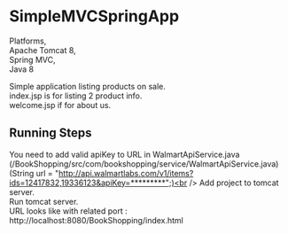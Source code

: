 # SimpleMVCSpringApp

Platforms, <br />Apache Tomcat 8, <br />Spring MVC, <br />Java 8


Simple application listing  products on sale.<br />
index.jsp is for listing 2 product info.<br />
welcome.jsp if for about us.<br />



## Running Steps
You need to add valid apiKey to URL in WalmartApiService.java<br />  (/BookShopping/src/com/bookshopping/service/WalmartApiService.java)<br />
(String url = "http://api.walmartlabs.com/v1/items?ids=12417832,19336123&apiKey=*********";)<br />
Add project to tomcat server. <br />
Run tomcat server.<br />
URL looks like with related port : http://localhost:8080/BookShopping/index.html<br />


